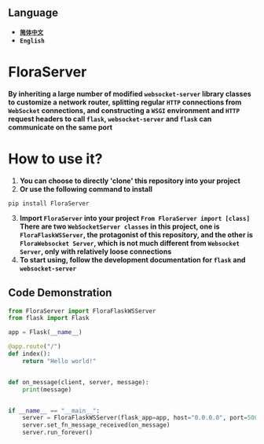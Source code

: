 ## Language
* **[`简体中文`](./README.md)**
* **`English`**
# FloraServer
**By inheriting a large number of modified `websocket-server` library classes to customize a network router, splitting regular `HTTP` connections from `WebSocket` connections, and constructing a `WSGI` environment and `HTTP` request headers to call `flask`, `websocket-server` and `flask` can communicate on the same port**
# How to use it?
1. **You can choose to directly 'clone' this repository into your project**
2. **Or use the following command to install**
```Shell
pip install FloraServer
```
3. **Import `FloraServer` into your project `From FloraServer import [class]`**
**There are two `WebSocketServer classes` in this project, one is `FloraFlaskWSServer`, the protagonist of this repository, and the other is `FloraWebsocket Server`, which is not much different from `Websocket Server`, only with relatively loose connections**  
4. **To start using, follow the development documentation for `flask` and `websocket-server`**
## Code Demonstration
```Python
from FloraServer import FloraFlaskWSServer
from flask import Flask

app = Flask(__name__)

@app.route("/")
def index():
    return "Hello world!"


def on_message(client, server, message):
    print(message)


if __name__ == "__main__":
    server = FloraFlaskWSServer(flask_app=app, host="0.0.0.0", port=5000)
    server.set_fn_message_received(on_message)
    server.run_forever()
```
